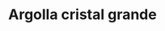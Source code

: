 ---
title: Argolla cristal grande
date: 
draft: false

# descripcion
description : Argolla de plata con cristal

materials: Plata 925

color: Cristal

dimensions: 2,3cm

code: 01-11-0073

type: "Aros"

categories: []

# Images
# first image will be shown in the product page
images:
  # - image: "images/path_to_image"
  # La ubicacion de las imagenes es imagenes/Aros/Aros.Argollas/01-11-0073-argolla-cristal-grande
  - image: "./images/aros/argollas/01-11-0073-argolla-cristal-grande_a.JPG"
  - image: "./images/aros/argollas/01-11-0073-argolla-cristal-grande_b.JPG"
---